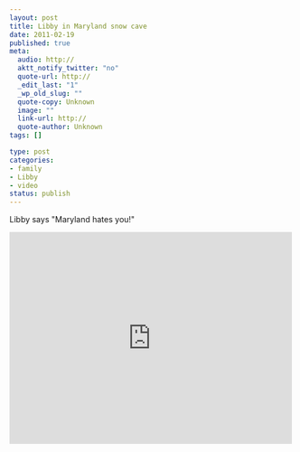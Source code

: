 ```yaml
--- 
layout: post
title: Libby in Maryland snow cave
date: 2011-02-19
published: true
meta: 
  audio: http://
  aktt_notify_twitter: "no"
  quote-url: http://
  _edit_last: "1"
  _wp_old_slug: ""
  quote-copy: Unknown
  image: ""
  link-url: http://
  quote-author: Unknown
tags: []

type: post
categories: 
- family
- Libby
- video
status: publish
---
```

Libby says "Maryland hates you!"

<iframe src="http://player.vimeo.com/video/20070598?color=0" frameborder="0" height="375" width="500"></iframe>
